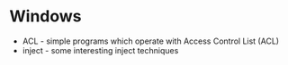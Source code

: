 Windows
========

* ACL - simple programs which operate with Access Control List (ACL)
* inject - some interesting inject techniques